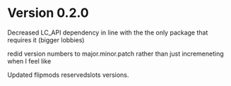 # Version 0.2.0

Decreased LC_API dependency in line with the the only package that requires it (bigger lobbies)

redid version numbers to major.minor.patch rather than just incremeneting when I feel like

Updated flipmods reservedslots versions.